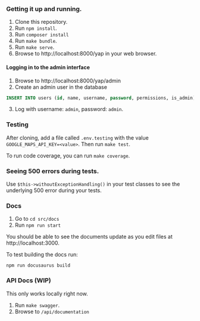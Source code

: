 ### Getting it up and running.

1. Clone this repository.
2. Run `npm install`. 
3. Run `composer install`
3. Run `make bundle`. 
4. Run `make serve`. 
5. Browse to http://localhost:8000/yap in your web browser.

#### Logging in to the admin interface

1. Browse to http://localhost:8000/yap/admin
2. Create an admin user in the database

```sql
INSERT INTO users (id, name, username, password, permissions, is_admin) VALUES (UUID(), 'admin', 'admin', SHA2('admin', 256), 0, 1);
```

3. Log with username: `admin`, password: `admin`.

### Testing

After cloning, add a file called `.env.testing` with the value `GOOGLE_MAPS_API_KEY=<value>`.  Then run `make test`.

To run code coverage, you can run `make coverage`.

### Seeing 500 errors during tests.

Use `$this->withoutExceptionHandling()` in your test classes to see the underlying 500 error during your tests.

### Docs

1. Go to `cd src/docs`
2. Run `npm run start`

You should be able to see the documents update as you edit files at http://localhost:3000.

To test building the docs run:

```shell
npm run docusaurus build
```

### API Docs (WIP)

This only works locally right now.

1. Run `make swagger`.
2. Browse to `/api/documentation`
